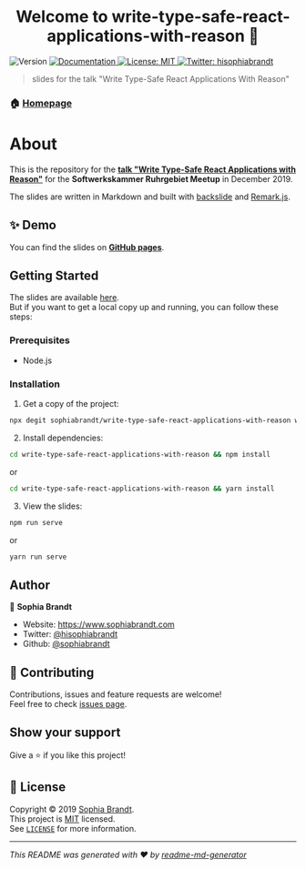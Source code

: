 <h1 align="center">Welcome to write-type-safe-react-applications-with-reason 👋</h1>
<p>
  <img alt="Version" src="https://img.shields.io/badge/version-0.0.1-blue.svg?cacheSeconds=2592000" />
  <a href="https://github.com/sophiabrandt/write-type-safe-react-applications-with-reason" target="_blank">
    <img alt="Documentation" src="https://img.shields.io/badge/documentation-yes-brightgreen.svg" />
  </a>
  <a href="https://choosealicense.com/licenses/mit/" target="_blank">
    <img alt="License: MIT" src="https://img.shields.io/badge/License-MIT-yellow.svg" />
  </a>
  <a href="https://twitter.com/hisophiabrandt" target="_blank">
    <img alt="Twitter: hisophiabrandt" src="https://img.shields.io/twitter/follow/hisophiabrandt.svg?style=social" />
  </a>
</p>

> slides for the talk &#34;Write Type-Safe React Applications With Reason&#34;

### 🏠 [Homepage](https://github.com/sophiabrandt/write-type-safe-react-applications-with-reason)

# About

This is the repository for the **[talk "Write Type-Safe React Applications with Reason"](https://www.meetup.com/de-DE/Softwerkskammer-Ruhrgebiet/events/266382434/)** for the **Softwerkskammer Ruhrgebiet Meetup** in December 2019.

The slides are written in Markdown and built with [backslide](https://github.com/sinedied/backslide) and [Remark.js](https://github.com/gnab/remark).

## ✨ Demo

You can find the slides on **[GitHub pages][slides]**.

## Getting Started

The slides are available [here][slides].  
But if you want to get a local copy up and running, you can follow these steps:

### Prerequisites

- Node.js

### Installation

1. Get a copy of the project:
```sh
npx degit sophiabrandt/write-type-safe-react-applications-with-reason write-type-safe-react-applications-with-reason
```

2. Install dependencies:
```sh
cd write-type-safe-react-applications-with-reason && npm install
```
or

```sh
cd write-type-safe-react-applications-with-reason && yarn install
```

3. View the slides:
```sh
npm run serve
```
or
```sh
yarn run serve
```

## Author

👤 **Sophia Brandt**

* Website: https://www.sophiabrandt.com
* Twitter: [@hisophiabrandt](https://twitter.com/hisophiabrandt)
* Github: [@sophiabrandt](https://github.com/sophiabrandt)

## 🤝 Contributing

Contributions, issues and feature requests are welcome!<br />Feel free to check [issues page](https://github.com/sophiabrandt/write-type-safe-react-applications-with-reason/issues).

## Show your support

Give a ⭐️ if you like this project!

## 📝 License

Copyright © 2019 [Sophia Brandt](https://github.com/sophiabrandt).<br />
This project is [MIT](https://choosealicense.com/licenses/mit/) licensed.  
See [`LICENSE`](LICENSE.txt) for more information.

***
_This README was generated with ❤️ by [readme-md-generator](https://github.com/kefranabg/readme-md-generator)_

[slides]: https://sophiabrandt.github.io/write-type-safe-react-applications-with-reason/slides.html
